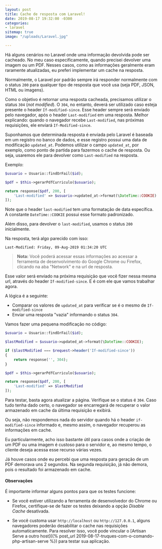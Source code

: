 ```yaml
---
layout: post
title: Cache de resposta com Laravel!
date: 2019-08-17 19:32:00 -0300
categories:
- laravel
sitemap: true
image: "/uploads/Laravel.jpg"

---
```


Há alguns cenários no Laravel onde uma informação devolvida pode ser cacheado. No meu caso especificamente, quando precisei devolver uma imagem ou um PDF. Nesses casos, como as informações geralmente eram raramente atualizadas, eu preferi implementar um cache na resposta.


Normalmente, o Laravel por padrão sempre irá responder normalmente com o status `200` para qualquer tipo de resposta que você usa (seja PDF, JSON, HTML ou imagens). 

Como o objetivo é retornar uma resposta cacheada, precisamos utilizar o status `304` (*not modified*). O `304`, no entanto, deverá ser utilizado caso esteja presente o header `If-modified-since`. Esse header sempre será enviado pelo navegador, após o header `Last-modified` em uma resposta. Melhor explicando: quando o navegador recebe `Last-modified`, nas próximas requisições, ele enviará `If-Modified-since`.


Suponhamos que determinada resposta é enviada pelo Laravel é baseada em um registro no banco de dados, e esse registro possui uma data de modificação `updated_at`. Podemos utilizar o campo `updated_at`, por exemplo, como ponto de partida para fazermos o cache de resposta. Ou seja, usaremos ele para devolver como `Last-modified` na resposta.

Exemplo:

```php
$usuario = Usuario::findOrFail($id);

$pdf = $this->gerarPdfCurriculo($usuario);

return response($pdf, 200, [
    'Last-modified' => $usuario->updated_at->format(\DateTime::COOKIE)
]);

```

Note que o header `last-modified` tem uma formatação de data específica. A constante `DateTime::COOKIE` possui esse formato padronizado.

Além disso, para devolver o `last-modified`, usamos o status `200` inicialmente. 

Na resposta, terá algo parecido com isso:

```
Last-Modified: Friday, 09-Aug-2019 01:34:20 UTC
```


> **Nota:** Você poderá acessar essas informações ao acessar a ferramenta de desenvolvimento do Google Chrome ou Firefox, clicando na aba "Network" e na url de resposta.


Esse valor será enviado na próxima requisição que você fizer nessa mesma url, através do header `If-modified-since`. E é com ele que vamos trabalhar agora.

A lógica é a seguinte: 

- Comparar os valores de `updated_at` para verificar se é o mesmo de `If-modified-since`
- Enviar uma resposta "vazia" informando o status `304`.


Vamos fazer uma pequena modificação no código:

```php
$usuario = Usuario::findOrFail($id);

$lastModified = $usuario->updated_at->format(\DateTime::COOKIE);

if ($lastModified === $request->header('If-modified-since'))
{
    return response('', 304);
}

$pdf = $this->gerarPdfCurriculo($usuario);

return response($pdf, 200, [
    'Last-modified' => $lastModified
]);
```

Para testar, basta agora atualizar a página. Verifique se o status é `304`. Caso tudo tenha dado certo, o navegador se encarregará de recuperar o valor armazenado em cache da última requisição e exibirá. 

Ou seja, não respondemos nada do servidor quando há o header `if-modified-since` informado e, mesmo assim, o navegador recuperou as informações em cache.


Eu particularmente, acho isso bastante útil para casos onde a criação de um PDF ou uma imagem é custoso para o servidor e, ao mesmo tempo, o cliente deseja acessa esse recurso várias vezes. 

Já houve casos onde eu percebi que uma resposta para geração de um PDF demorava uns 2 segundos. Na segunda requisição, já não demora, pois o resultado foi armazenado em cache.


#### Observações

É importante informar alguns pontos para que os testes funcione:

- Se você estiver utilizando a ferramenta de desenvolvedor do Chrome ou Firefox, certifique-se de fazer os testes deixando a opção *Disable Cache* desativada.

- Se você customa usar `http://localhost` ou `http://127.0.0.1`, alguns navegadores poderão desabilitar o cache nas requisições automaticamente. Para resolver isso, você pode vincular o [Artisan Serve a outro host]({% post_url 2019-08-17-truques-com-o-comando-php-artisan-serve %}) para testar sua aplicação.
